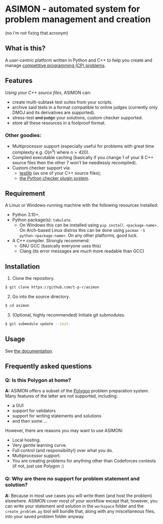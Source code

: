 # ASIMON - automated system for problem management and creation

(no i'm not fixing that acronym)


## What is this?

A *user-centric* platform written in Python and C++ to help you create and manage [competitive programming (CP) problems](https://github.com/t-p-r/asimon/wiki/Introduction).

## Features

*Using your C++ source files*, ASIMON can:
- create multi-subtask test suites from your scripts.
- archive said tests in a format compatible to online judges (currently only DMOJ and its derivatives are supported).
- stress-test ~~and judge~~ your solutions, custom checker supported.
- store all these resources in a foolproof format.
  
### Other goodies:
- Multiprocessor support (especially useful for problems with great time complexity e.g. $O(n^3)$ where $n=420$).
- Compiled executable caching (basically if you change 1 of your 8 C++ source files then the other 7 won't be needlessly recompiled).
- Custom checker support via:
  - [testlib](https://github.com/MikeMirzayanov/testlib/) (as one of your C++ source files);
  - [the Python checker plugin system](https://github.com/t-p-r/asimon/wiki/Writing-an-external-checker).

## Requirement

A Linux or Windows-running machine with the following resources installed:
- Python 3.10+.
- Python package(s): `tabulate`. 
    - On Windows this can be installed using `pip install <package-name>`. On Arch-based Linux distros this can be done using `pacman -S python-<package-name>`. On any other platforms, good luck.
- A C++ compiler. Strongly recommend:
  - GNU GCC (basically everyone uses this)
  - Clang (its error messages are *much* more readable than GCC)

## Installation

1. Clone the repository.

```bash
$ git clone https://github.com/t-p-r/asimon
```

2. Go into the source directory.

```bash
$ cd asimon
```

3. (Optional, highly recommended) Initiate git submodules. 

```bash
$ git submodule update --init.
```

## Usage

See [the documentation](https://github.com/t-p-r/asimon/wiki).


## Frequently asked questions

### **Q:** Is this Polygon at home?

**A:** ASIMON offers a subset of the [Polygon](https://polygon.codeforces.com/) problem preparation system. Many features of the latter are not supported, including:
- a GUI
- support for validators
- support for writing statements and solutions
- and then some ...


However, there are reasons you may want to use ASIMON:
- Local hosting.
- Very gentle learning curve.
- Full control (and responsibility!) over what you do.
- Multiprocessor support.
- You are creating problems for anything other than Codeforces contests (if not, just use Polygon :)


### **Q:** Why are there no support for problem statement and solution? 

**A:** Because in most use cases you will write them (and host the problem) elsewhere. ASIMON cover most of your workflow except that; however, you can write your statement and solution in the `workspace` folder and the `create_problem.py` tool will bundle that, along with any miscellaneous files, into your saved problem folder anyway.
